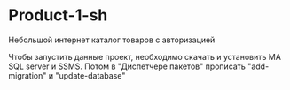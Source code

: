 # Product-1-sh
Небольшой интернет каталог товаров с авторизацией 

Чтобы запустить данные проект, необходимо скачать и установить MA SQL server и SSMS. Потом в "Диспетчере пакетов" прописать "add-migration" и "update-database"
